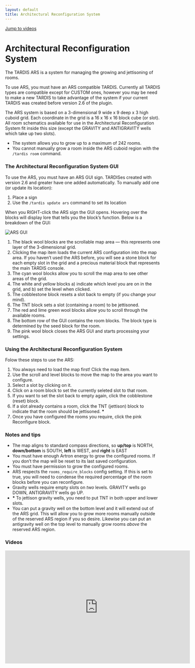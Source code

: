 ```yaml
---
layout: default
title: Architectural Reconfiguration System
---
```


[Jump to videos](#video)

# Architectural Reconfiguration System

The TARDIS ARS is a system for managing the growing and jettisoning of rooms.

To use ARS, you must have an ARS compatible TARDIS. Currently all TARDIS types
are compatible except for CUSTOM ones, however you may be need to make a new
TARDIS to take advantage of the system if your current TARDIS was created before
version 2.6 of the plugin.

The ARS system is based on a 3-dimensional 9 wide x 9 deep x 3 high cuboid grid.
Each coordinate in the grid is a 16 x 16 x 16 block cube (or slot). All room
schematics available for use in the Architectural Reconfiguration System fit
inside this size (except the GRAVITY and ANTIGRAVITY wells which take up two slots).

- The system allows you to grow up to a maximum of 242 rooms.
- You cannot manually grow a room inside the ARS cuboid region with the
  `/tardis room` command.

### The Architectural Reconfiguration System GUI

To use the ARS, you must have an ARS GUI sign. TARDISes created with version 2.6
and greater have one added automatically. To manually add one (or update its location):

1. Place a sign
2. Use the `/tardis update ars` command to set its location

When you RIGHT-click the ARS sign the GUI opens. Hovering over the blocks will
display lore that tells you the block’s function. Below is a breakdown of the GUI:

![ARS GUI](images/docs/arsgui.jpg)

1. The black wool blocks are the scrollable map area — this represents one layer
   of the 3-dimensional grid.
2. Clicking the map item loads the current ARS configuration into the map area.
   If you haven’t used the ARS before, you will see a stone block for each empty
   slot in the grid and a precious material block that represents the main TARDIS console.
3. The cyan wool blocks allow you to scroll the map area to see other areas of the grid.
4. The white and yellow blocks a) indicate which level you are on in the grid,
   and b) set the level when clicked.
5. The cobblestone block resets a slot back to empty (if you change your mind).
6. The TNT block sets a slot (containing a room) to be jettisoned.
7. The red and lime green wool blocks allow you to scroll through the available rooms.
8. The bottom row of the GUI contains the room blocks. The block type is
   determined by the seed block for the room.
9. The pink wool block closes the ARS GUI and starts processing your settings.

### Using the Architectural Reconfiguration System

Folow these steps to use the ARS:

1. You always need to load the map first! Click the map item.
2. Use the scroll and level blocks to move the map to the area you want to configure.
3. Select a slot by clicking on it.
4. Click on a room block to set the currently seleted slot to that room.
5. If you want to set the slot back to empty again, click the cobblestone (reset) block.
6. If a slot already contains a room, click the TNT (jettison) block to indicate
   that the room should be jettisoned. **\***
7. Once you have configured the rooms you require, click the pink Reconfigure block.

### Notes and tips

- The map aligns to standard compass directions, so **up/top** is NORTH,
  **down/bottom** is SOUTH, **left** is WEST, and **right** is EAST
- You must have enough Artron energy to grow the configured rooms. If you don’t
  the map will be reset to its last saved configuration.
- You must have permission to grow the configured rooms.
- ARS respects the `rooms_require_blocks` config setting. If this is set to true,
  you will need to condense the required percentage of the room blocks before you
  can reconfigure.
- Gravity wells require empty slots on _two_ levels. GRAVITY wells go DOWN,
  ANTIGRAVITY wells go UP.
- **\*** To jettison gravity wells, you need to put TNT in both upper and lower slots.
- You can put a gravity well on the bottom level and it will extend out of the
  ARS grid. This will allow you to grow more rooms manually outside of the
  reserved ARS region if you so desire. Likewise you can put an antigravity well
  on the top level to manually grow rooms _above_ the reserved ARS region.

### Videos

<iframe src="https://player.vimeo.com/video/68938409" width="600" height="366" frameborder="0" webkitallowfullscreen mozallowfullscreen allowfullscreen></iframe>